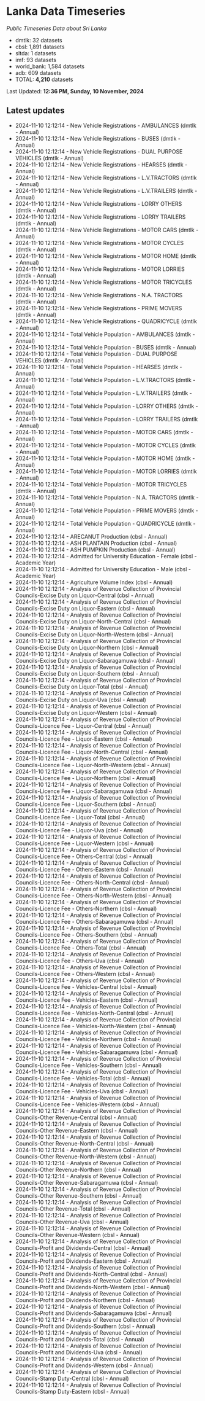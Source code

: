 # Lanka Data Timeseries
*Public Timeseries Data about Sri Lanka*

* dmtlk: 32 datasets
* cbsl: 1,891 datasets
* sltda: 1 datasets
* imf: 93 datasets
* world_bank: 1,584 datasets
* adb: 609 datasets
* TOTAL: **4,210** datasets

Last Updated: **12:36 PM, Sunday, 10 November, 2024**

## Latest updates

* 2024-11-10 12:12:14 - New Vehicle Registrations - AMBULANCES (dmtlk - Annual)
* 2024-11-10 12:12:14 - New Vehicle Registrations - BUSES (dmtlk - Annual)
* 2024-11-10 12:12:14 - New Vehicle Registrations - DUAL PURPOSE VEHICLES (dmtlk - Annual)
* 2024-11-10 12:12:14 - New Vehicle Registrations - HEARSES (dmtlk - Annual)
* 2024-11-10 12:12:14 - New Vehicle Registrations - L.V.TRACTORS (dmtlk - Annual)
* 2024-11-10 12:12:14 - New Vehicle Registrations - L.V.TRAILERS (dmtlk - Annual)
* 2024-11-10 12:12:14 - New Vehicle Registrations - LORRY OTHERS (dmtlk - Annual)
* 2024-11-10 12:12:14 - New Vehicle Registrations - LORRY TRAILERS (dmtlk - Annual)
* 2024-11-10 12:12:14 - New Vehicle Registrations - MOTOR CARS (dmtlk - Annual)
* 2024-11-10 12:12:14 - New Vehicle Registrations - MOTOR CYCLES (dmtlk - Annual)
* 2024-11-10 12:12:14 - New Vehicle Registrations - MOTOR HOME (dmtlk - Annual)
* 2024-11-10 12:12:14 - New Vehicle Registrations - MOTOR LORRIES (dmtlk - Annual)
* 2024-11-10 12:12:14 - New Vehicle Registrations - MOTOR TRICYCLES (dmtlk - Annual)
* 2024-11-10 12:12:14 - New Vehicle Registrations - N.A. TRACTORS (dmtlk - Annual)
* 2024-11-10 12:12:14 - New Vehicle Registrations - PRIME MOVERS (dmtlk - Annual)
* 2024-11-10 12:12:14 - New Vehicle Registrations - QUADRICYCLE (dmtlk - Annual)
* 2024-11-10 12:12:14 - Total Vehicle Population - AMBULANCES (dmtlk - Annual)
* 2024-11-10 12:12:14 - Total Vehicle Population - BUSES (dmtlk - Annual)
* 2024-11-10 12:12:14 - Total Vehicle Population - DUAL PURPOSE VEHICLES (dmtlk - Annual)
* 2024-11-10 12:12:14 - Total Vehicle Population - HEARSES (dmtlk - Annual)
* 2024-11-10 12:12:14 - Total Vehicle Population - L.V.TRACTORS (dmtlk - Annual)
* 2024-11-10 12:12:14 - Total Vehicle Population - L.V.TRAILERS (dmtlk - Annual)
* 2024-11-10 12:12:14 - Total Vehicle Population - LORRY OTHERS (dmtlk - Annual)
* 2024-11-10 12:12:14 - Total Vehicle Population - LORRY TRAILERS (dmtlk - Annual)
* 2024-11-10 12:12:14 - Total Vehicle Population - MOTOR CARS (dmtlk - Annual)
* 2024-11-10 12:12:14 - Total Vehicle Population - MOTOR CYCLES (dmtlk - Annual)
* 2024-11-10 12:12:14 - Total Vehicle Population - MOTOR HOME (dmtlk - Annual)
* 2024-11-10 12:12:14 - Total Vehicle Population - MOTOR LORRIES (dmtlk - Annual)
* 2024-11-10 12:12:14 - Total Vehicle Population - MOTOR TRICYCLES (dmtlk - Annual)
* 2024-11-10 12:12:14 - Total Vehicle Population - N.A. TRACTORS (dmtlk - Annual)
* 2024-11-10 12:12:14 - Total Vehicle Population - PRIME MOVERS (dmtlk - Annual)
* 2024-11-10 12:12:14 - Total Vehicle Population - QUADRICYCLE (dmtlk - Annual)
* 2024-11-10 12:12:14 - ARECANUT Production (cbsl - Annual)
* 2024-11-10 12:12:14 - ASH PLANTAIN Production (cbsl - Annual)
* 2024-11-10 12:12:14 - ASH PUMPKIN Production (cbsl - Annual)
* 2024-11-10 12:12:14 - Admitted for University Education - Female (cbsl - Academic Year)
* 2024-11-10 12:12:14 - Admitted for University Education - Male (cbsl - Academic Year)
* 2024-11-10 12:12:14 - Agriculture Volume Index (cbsl - Annual)
* 2024-11-10 12:12:14 - Analysis of Revenue Collection of Provincial Councils-Excise Duty on Liquor-Central (cbsl - Annual)
* 2024-11-10 12:12:14 - Analysis of Revenue Collection of Provincial Councils-Excise Duty on Liquor-Eastern (cbsl - Annual)
* 2024-11-10 12:12:14 - Analysis of Revenue Collection of Provincial Councils-Excise Duty on Liquor-North-Central (cbsl - Annual)
* 2024-11-10 12:12:14 - Analysis of Revenue Collection of Provincial Councils-Excise Duty on Liquor-North-Western (cbsl - Annual)
* 2024-11-10 12:12:14 - Analysis of Revenue Collection of Provincial Councils-Excise Duty on Liquor-Northern (cbsl - Annual)
* 2024-11-10 12:12:14 - Analysis of Revenue Collection of Provincial Councils-Excise Duty on Liquor-Sabaragamuwa (cbsl - Annual)
* 2024-11-10 12:12:14 - Analysis of Revenue Collection of Provincial Councils-Excise Duty on Liquor-Southern (cbsl - Annual)
* 2024-11-10 12:12:14 - Analysis of Revenue Collection of Provincial Councils-Excise Duty on Liquor-Total (cbsl - Annual)
* 2024-11-10 12:12:14 - Analysis of Revenue Collection of Provincial Councils-Excise Duty on Liquor-Uva (cbsl - Annual)
* 2024-11-10 12:12:14 - Analysis of Revenue Collection of Provincial Councils-Excise Duty on Liquor-Western (cbsl - Annual)
* 2024-11-10 12:12:14 - Analysis of Revenue Collection of Provincial Councils-Licence Fee - Liquor-Central (cbsl - Annual)
* 2024-11-10 12:12:14 - Analysis of Revenue Collection of Provincial Councils-Licence Fee - Liquor-Eastern (cbsl - Annual)
* 2024-11-10 12:12:14 - Analysis of Revenue Collection of Provincial Councils-Licence Fee - Liquor-North-Central (cbsl - Annual)
* 2024-11-10 12:12:14 - Analysis of Revenue Collection of Provincial Councils-Licence Fee - Liquor-North-Western (cbsl - Annual)
* 2024-11-10 12:12:14 - Analysis of Revenue Collection of Provincial Councils-Licence Fee - Liquor-Northern (cbsl - Annual)
* 2024-11-10 12:12:14 - Analysis of Revenue Collection of Provincial Councils-Licence Fee - Liquor-Sabaragamuwa (cbsl - Annual)
* 2024-11-10 12:12:14 - Analysis of Revenue Collection of Provincial Councils-Licence Fee - Liquor-Southern (cbsl - Annual)
* 2024-11-10 12:12:14 - Analysis of Revenue Collection of Provincial Councils-Licence Fee - Liquor-Total (cbsl - Annual)
* 2024-11-10 12:12:14 - Analysis of Revenue Collection of Provincial Councils-Licence Fee - Liquor-Uva (cbsl - Annual)
* 2024-11-10 12:12:14 - Analysis of Revenue Collection of Provincial Councils-Licence Fee - Liquor-Western (cbsl - Annual)
* 2024-11-10 12:12:14 - Analysis of Revenue Collection of Provincial Councils-Licence Fee - Others-Central (cbsl - Annual)
* 2024-11-10 12:12:14 - Analysis of Revenue Collection of Provincial Councils-Licence Fee - Others-Eastern (cbsl - Annual)
* 2024-11-10 12:12:14 - Analysis of Revenue Collection of Provincial Councils-Licence Fee - Others-North-Central (cbsl - Annual)
* 2024-11-10 12:12:14 - Analysis of Revenue Collection of Provincial Councils-Licence Fee - Others-North-Western (cbsl - Annual)
* 2024-11-10 12:12:14 - Analysis of Revenue Collection of Provincial Councils-Licence Fee - Others-Northern (cbsl - Annual)
* 2024-11-10 12:12:14 - Analysis of Revenue Collection of Provincial Councils-Licence Fee - Others-Sabaragamuwa (cbsl - Annual)
* 2024-11-10 12:12:14 - Analysis of Revenue Collection of Provincial Councils-Licence Fee - Others-Southern (cbsl - Annual)
* 2024-11-10 12:12:14 - Analysis of Revenue Collection of Provincial Councils-Licence Fee - Others-Total (cbsl - Annual)
* 2024-11-10 12:12:14 - Analysis of Revenue Collection of Provincial Councils-Licence Fee - Others-Uva (cbsl - Annual)
* 2024-11-10 12:12:14 - Analysis of Revenue Collection of Provincial Councils-Licence Fee - Others-Western (cbsl - Annual)
* 2024-11-10 12:12:14 - Analysis of Revenue Collection of Provincial Councils-Licence Fee - Vehicles-Central (cbsl - Annual)
* 2024-11-10 12:12:14 - Analysis of Revenue Collection of Provincial Councils-Licence Fee - Vehicles-Eastern (cbsl - Annual)
* 2024-11-10 12:12:14 - Analysis of Revenue Collection of Provincial Councils-Licence Fee - Vehicles-North-Central (cbsl - Annual)
* 2024-11-10 12:12:14 - Analysis of Revenue Collection of Provincial Councils-Licence Fee - Vehicles-North-Western (cbsl - Annual)
* 2024-11-10 12:12:14 - Analysis of Revenue Collection of Provincial Councils-Licence Fee - Vehicles-Northern (cbsl - Annual)
* 2024-11-10 12:12:14 - Analysis of Revenue Collection of Provincial Councils-Licence Fee - Vehicles-Sabaragamuwa (cbsl - Annual)
* 2024-11-10 12:12:14 - Analysis of Revenue Collection of Provincial Councils-Licence Fee - Vehicles-Southern (cbsl - Annual)
* 2024-11-10 12:12:14 - Analysis of Revenue Collection of Provincial Councils-Licence Fee - Vehicles-Total (cbsl - Annual)
* 2024-11-10 12:12:14 - Analysis of Revenue Collection of Provincial Councils-Licence Fee - Vehicles-Uva (cbsl - Annual)
* 2024-11-10 12:12:14 - Analysis of Revenue Collection of Provincial Councils-Licence Fee - Vehicles-Western (cbsl - Annual)
* 2024-11-10 12:12:14 - Analysis of Revenue Collection of Provincial Councils-Other Revenue-Central (cbsl - Annual)
* 2024-11-10 12:12:14 - Analysis of Revenue Collection of Provincial Councils-Other Revenue-Eastern (cbsl - Annual)
* 2024-11-10 12:12:14 - Analysis of Revenue Collection of Provincial Councils-Other Revenue-North-Central (cbsl - Annual)
* 2024-11-10 12:12:14 - Analysis of Revenue Collection of Provincial Councils-Other Revenue-North-Western (cbsl - Annual)
* 2024-11-10 12:12:14 - Analysis of Revenue Collection of Provincial Councils-Other Revenue-Northern (cbsl - Annual)
* 2024-11-10 12:12:14 - Analysis of Revenue Collection of Provincial Councils-Other Revenue-Sabaragamuwa (cbsl - Annual)
* 2024-11-10 12:12:14 - Analysis of Revenue Collection of Provincial Councils-Other Revenue-Southern (cbsl - Annual)
* 2024-11-10 12:12:14 - Analysis of Revenue Collection of Provincial Councils-Other Revenue-Total (cbsl - Annual)
* 2024-11-10 12:12:14 - Analysis of Revenue Collection of Provincial Councils-Other Revenue-Uva (cbsl - Annual)
* 2024-11-10 12:12:14 - Analysis of Revenue Collection of Provincial Councils-Other Revenue-Western (cbsl - Annual)
* 2024-11-10 12:12:14 - Analysis of Revenue Collection of Provincial Councils-Profit and Dividends-Central (cbsl - Annual)
* 2024-11-10 12:12:14 - Analysis of Revenue Collection of Provincial Councils-Profit and Dividends-Eastern (cbsl - Annual)
* 2024-11-10 12:12:14 - Analysis of Revenue Collection of Provincial Councils-Profit and Dividends-North-Central (cbsl - Annual)
* 2024-11-10 12:12:14 - Analysis of Revenue Collection of Provincial Councils-Profit and Dividends-North-Western (cbsl - Annual)
* 2024-11-10 12:12:14 - Analysis of Revenue Collection of Provincial Councils-Profit and Dividends-Northern (cbsl - Annual)
* 2024-11-10 12:12:14 - Analysis of Revenue Collection of Provincial Councils-Profit and Dividends-Sabaragamuwa (cbsl - Annual)
* 2024-11-10 12:12:14 - Analysis of Revenue Collection of Provincial Councils-Profit and Dividends-Southern (cbsl - Annual)
* 2024-11-10 12:12:14 - Analysis of Revenue Collection of Provincial Councils-Profit and Dividends-Total (cbsl - Annual)
* 2024-11-10 12:12:14 - Analysis of Revenue Collection of Provincial Councils-Profit and Dividends-Uva (cbsl - Annual)
* 2024-11-10 12:12:14 - Analysis of Revenue Collection of Provincial Councils-Profit and Dividends-Western (cbsl - Annual)
* 2024-11-10 12:12:14 - Analysis of Revenue Collection of Provincial Councils-Stamp Duty-Central (cbsl - Annual)
* 2024-11-10 12:12:14 - Analysis of Revenue Collection of Provincial Councils-Stamp Duty-Eastern (cbsl - Annual)